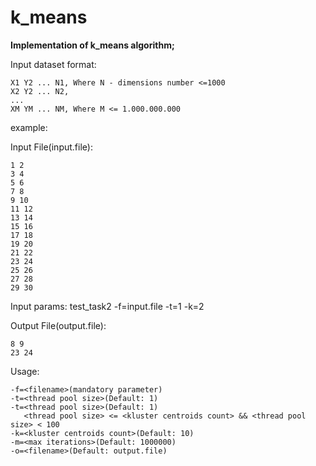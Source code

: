 # k_means

**Implementation of k_means algorithm;**

Input dataset format:

    X1 Y2 ... N1, Where N - dimensions number <=1000
    X2 Y2 ... N2,
    ...
    XM YM ... NM, Where M <= 1.000.000.000

example:

Input File(input.file):

    1 2
    3 4
    5 6
    7 8
    9 10
    11 12
    13 14
    15 16
    17 18
    19 20
    21 22
    23 24
    25 26
    27 28
    29 30
    
Input params:
test_task2 -f=input.file -t=1 -k=2

Output File(output.file):

    8 9
    23 24

Usage: 

    -f=<filename>(mandatory parameter)
    -t=<thread pool size>(Default: 1)
    -t=<thread pool size>(Default: 1) 
       <thread pool size> <= <kluster centroids count> && <thread pool size> < 100 
    -k=<kluster centroids count>(Default: 10)
    -m=<max iterations>(Default: 1000000)
    -o=<filename>(Default: output.file)
